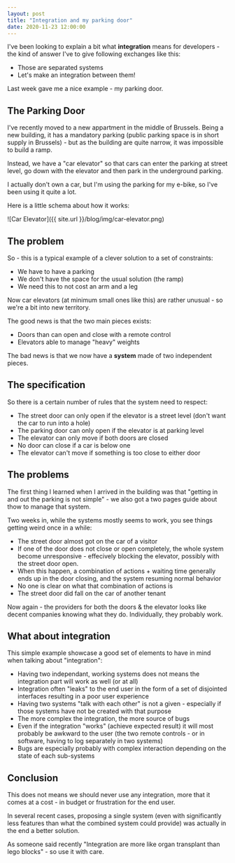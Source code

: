 ```yaml
---
layout: post
title: "Integration and my parking door"
date: 2020-11-23 12:00:00
---
```


I've been looking to explain a bit what **integration** means for developers - the kind of answer I've to give following exchanges like this:

- Those are separated systems
- Let's make an integration between them!

Last week gave me a nice example - my parking door.

## The Parking Door

I've recently moved to a new appartment in the middle of Brussels. Being a new building, it has a mandatory parking (public parking space is in short supply in Brussels) - but as the building are quite narrow, it was impossible to build a ramp.

Instead, we have a "car elevator" so that cars can enter the parking at street level, go down with the elevator and then park in the underground parking.

I actually don't own a car, but I'm using the parking for my e-bike, so I've been using it quite a lot.

Here is a little schema about how it works:

![Car Elevator]({{ site.url }}/blog/img/car-elevator.png)

## The problem

So - this is a typical example of a clever solution to a set of constraints:

- We have to have a parking
- We don't have the space for the usual solution (the ramp)
- We need this to not cost an arm and a leg

Now car elevators (at minimum small ones like this) are rather unusual - so we're a bit into new territory.

The good news is that the two main pieces exists:

- Doors than can open and close with a remote control
- Elevators able to manage "heavy" weights

The bad news is that we now have a **system** made of two independent pieces.

## The specification

So there is a certain number of rules that the system need to respect:

- The street door can only open if the elevator is a street level (don't want the car to run into a hole)
- The parking door can only open if the elevator is at parking level
- The elevator can only move if both doors are closed
- No door can close if a car is below one
- The elevator can't move if something is too close to either door

## The problems

The first thing I learned when I arrived in the building was that "getting in and out the parking is not simple" - we also got a two pages guide about thow to manage that system.

Two weeks in, while the systems mostly seems to work, you see things getting weird once in a while:

- The street door almost got on the car of a visitor
- If one of the door does not close or open completely, the whole system become unresponsive - effecively blocking the elevator, possibly with the street door open.
- When this happen, a combination of actions + waiting time generally ends up in the door closing, and the system resuming normal behavior
- No one is clear on what that combination of actions is
- The street door did fall on the car of another tenant

Now again - the providers for both the doors & the elevator looks like decent companies knowing what they do. Individually, they probably work.

## What about integration

This simple example showcase a good set of elements to have in mind when talking about "integration":

- Having two independant, working systems does not means the integration part will work as well (or at all)
- Integration often "leaks" to the end user in the form of a set of disjointed interfaces resulting in a poor user experience
- Having two systems "talk with each other" is not a given - especially if those systems have not be created with that purpose
- The more complex the integration, the more source of bugs
- Even if the integration "works" (achieve expected result) it will most probably be awkward to the user (the two remote controls - or in software, having to log separately in two systems)
- Bugs are especially probably with complex interaction depending on the state of each sub-systems

## Conclusion

This does not means we should never use any integration, more that it comes at a cost - in budget or frustration for the end user.

In several recent cases, proposing a single system (even with significantly less features than what the combined system could provide) was actually in the end a better solution.

As someone said recently "Integration are more like organ transplant than lego blocks" - so use it with care.
